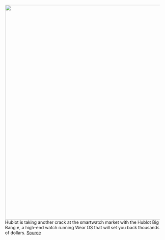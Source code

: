<img src='https://cdn.vox-cdn.com/uploads/chorus_asset/file/11490453/a-01.0.png' width='700px' /><br/>
Hublot is taking another crack at the smartwatch market with the Hublot Big Bang e, a high-end watch running Wear OS that will set you back thousands of dollars.
<a href='https://www.theverge.com/circuitbreaker/2020/6/2/21278288/hublot-big-bang-3-5800-wear-os-smartwatch'> Source <a/>